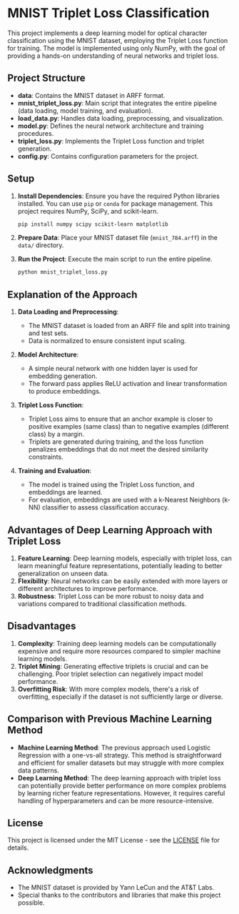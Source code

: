 # MNIST Triplet Loss Classification

This project implements a deep learning model for optical character classification using the MNIST dataset, employing the Triplet Loss function for training. The model is implemented using only NumPy, with the goal of providing a hands-on understanding of neural networks and triplet loss.

## Project Structure

- **data**: Contains the MNIST dataset in ARFF format.
- **mnist_triplet_loss.py**: Main script that integrates the entire pipeline (data loading, model training, and evaluation).
- **load_data.py**: Handles data loading, preprocessing, and visualization.
- **model.py**: Defines the neural network architecture and training procedures.
- **triplet_loss.py**: Implements the Triplet Loss function and triplet generation.
- **config.py**: Contains configuration parameters for the project.

## Setup

1. **Install Dependencies**: Ensure you have the required Python libraries installed. You can use `pip` or `conda` for package management. This project requires NumPy, SciPy, and scikit-learn.

    ```bash
    pip install numpy scipy scikit-learn matplotlib
    ```

2. **Prepare Data**: Place your MNIST dataset file (`mnist_784.arff`) in the `data/` directory.

3. **Run the Project**: Execute the main script to run the entire pipeline.

    ```bash
    python mnist_triplet_loss.py
    ```

## Explanation of the Approach

1. **Data Loading and Preprocessing**:
   - The MNIST dataset is loaded from an ARFF file and split into training and test sets.
   - Data is normalized to ensure consistent input scaling.

2. **Model Architecture**:
   - A simple neural network with one hidden layer is used for embedding generation.
   - The forward pass applies ReLU activation and linear transformation to produce embeddings.

3. **Triplet Loss Function**:
   - Triplet Loss aims to ensure that an anchor example is closer to positive examples (same class) than to negative examples (different class) by a margin.
   - Triplets are generated during training, and the loss function penalizes embeddings that do not meet the desired similarity constraints.

4. **Training and Evaluation**:
   - The model is trained using the Triplet Loss function, and embeddings are learned.
   - For evaluation, embeddings are used with a k-Nearest Neighbors (k-NN) classifier to assess classification accuracy.

## Advantages of Deep Learning Approach with Triplet Loss

1. **Feature Learning**: Deep learning models, especially with triplet loss, can learn meaningful feature representations, potentially leading to better generalization on unseen data.
2. **Flexibility**: Neural networks can be easily extended with more layers or different architectures to improve performance.
3. **Robustness**: Triplet Loss can be more robust to noisy data and variations compared to traditional classification methods.

## Disadvantages

1. **Complexity**: Training deep learning models can be computationally expensive and require more resources compared to simpler machine learning models.
2. **Triplet Mining**: Generating effective triplets is crucial and can be challenging. Poor triplet selection can negatively impact model performance.
3. **Overfitting Risk**: With more complex models, there's a risk of overfitting, especially if the dataset is not sufficiently large or diverse.

## Comparison with Previous Machine Learning Method

- **Machine Learning Method**: The previous approach used Logistic Regression with a one-vs-all strategy. This method is straightforward and efficient for smaller datasets but may struggle with more complex data patterns.
- **Deep Learning Method**: The deep learning approach with triplet loss can potentially provide better performance on more complex problems by learning richer feature representations. However, it requires careful handling of hyperparameters and can be more resource-intensive.

## License

This project is licensed under the MIT License - see the [LICENSE](LICENSE) file for details.

## Acknowledgments

- The MNIST dataset is provided by Yann LeCun and the AT&T Labs.
- Special thanks to the contributors and libraries that make this project possible.
